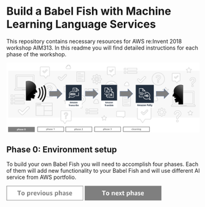 Build a Babel Fish with Machine Learning Language Services
=========================================

This repository contains necessary resources for AWS re:Invent 2018 workshop AIM313. In this readme you will find detailed instructions for each phase of the workshop.

<img src="../../img/flow0.png" />


Phase 0: Environment setup
-----

To build your own Babel Fish you will need to accomplish four phases. Each of them will add new functionality to your Babel Fish and will use different AI service from AWS portfolio.

<a href="../phase1/README.md"><img src="../../img/button2.png" width="200"></a>
<a href="../phase1/README.md"><img src="../../img/button3.png" width="200"></a>
